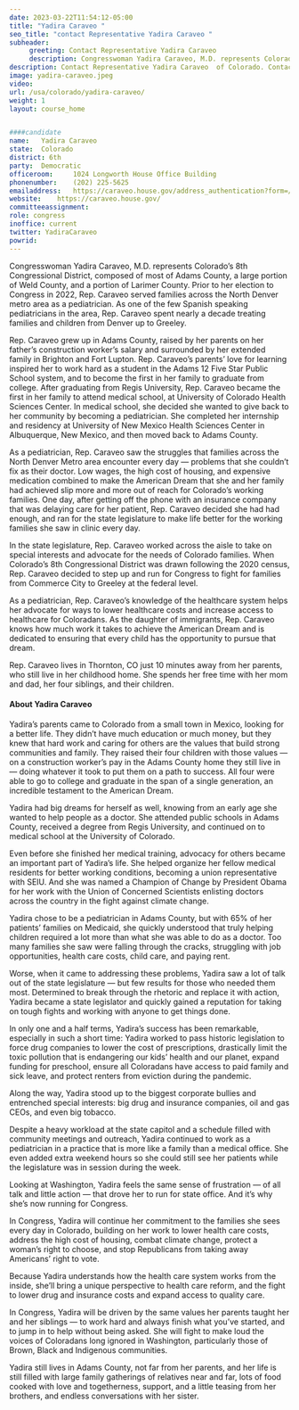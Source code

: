 ```yaml
---
date: 2023-03-22T11:54:12-05:00
title: "Yadira Caraveo "
seo_title: "contact Representative Yadira Caraveo "
subheader:
     greeting: Contact Representative Yadira Caraveo  
     description: Congresswoman Yadira Caraveo, M.D. represents Colorado’s 8th Congressional District, composed of most of Adams County, a large portion of Weld County, and a portion of Larimer County.
description: Contact Representative Yadira Caraveo  of Colorado. Contact information for Yadira Caraveo  includes email address, phone number, and mailing address.
image: yadira-caraveo.jpeg
video: 
url: /usa/colorado/yadira-caraveo/
weight: 1
layout: course_home


####candidate
name:	Yadira Caraveo 
state:	Colorado
district: 6th
party:	Democratic
officeroom:		1024 Longworth House Office Building
phonenumber:	(202) 225-5625
emailaddress:	https://caraveo.house.gov/address_authentication?form=/contact
website:	https://caraveo.house.gov/
committeeassignment: 
role: congress
inoffice: current
twitter: YadiraCaraveo
powrid: 
---
```


Congresswoman Yadira Caraveo, M.D. represents Colorado’s 8th Congressional District, composed of most of Adams County, a large portion of Weld County, and a portion of Larimer County. Prior to her election to Congress in 2022, Rep. Caraveo served families across the North Denver metro area as a pediatrician. As one of the few Spanish speaking pediatricians in the area, Rep. Caraveo spent nearly a decade treating families and children from Denver up to Greeley.

Rep. Caraveo grew up in Adams County, raised by her parents on her father’s construction worker’s salary and surrounded by her extended family in Brighton and Fort Lupton. Rep. Caraveo’s parents’ love for learning inspired her to work hard as a student in the Adams 12 Five Star Public School system, and to become the first in her family to graduate from college. After graduating from Regis University, Rep. Caraveo became the first in her family to attend medical school, at University of Colorado Health Sciences Center. In medical school, she decided she wanted to give back to her community by becoming a pediatrician. She completed her internship and residency at University of New Mexico Health Sciences Center in Albuquerque, New Mexico, and then moved back to Adams County.

As a pediatrician, Rep. Caraveo saw the struggles that families across the North Denver Metro area encounter every day — problems that she couldn’t fix as their doctor. Low wages, the high cost of housing, and expensive medication combined to make the American Dream that she and her family had achieved slip more and more out of reach for Colorado’s working families. One day, after getting off the phone with an insurance company that was delaying care for her patient, Rep. Caraveo decided she had had enough, and ran for the state legislature to make life better for the working families she saw in clinic every day.

In the state legislature, Rep. Caraveo worked across the aisle to take on special interests and advocate for the needs of Colorado families. When Colorado’s 8th Congressional District was drawn following the 2020 census, Rep. Caraveo decided to step up and run for Congress to fight for families from Commerce City to Greeley at the federal level.

As a pediatrician, Rep. Caraveo’s knowledge of the healthcare system helps her advocate for ways to lower healthcare costs and increase access to healthcare for Coloradans. As the daughter of immigrants, Rep. Caraveo knows how much work it takes to achieve the American Dream and is dedicated to ensuring that every child has the opportunity to pursue that dream.

Rep. Caraveo lives in Thornton, CO just 10 minutes away from her parents, who still live in her childhood home. She spends her free time with her mom and dad, her four siblings, and their children.

#### About Yadira Caraveo

Yadira’s parents came to Colorado from a small town in Mexico, looking for a better life.  They didn’t have much education or much money, but they knew that hard work and caring for others are the values that build strong communities and family. They raised their four children with those values — on a construction worker’s pay in the Adams County home they still live in — doing whatever it took to put them on a path to success. All four were able to go to college and graduate in the span of a single generation, an incredible testament to the American Dream.

Yadira had big dreams for herself as well, knowing from an early age she wanted to help people as a doctor. She attended public schools in Adams County, received a degree from Regis University, and continued on to medical school at the University of Colorado.

Even before she finished her medical training, advocacy for others became an important part of Yadira’s life. She helped organize her fellow medical residents for better working conditions, becoming a union representative with SEIU. And she was named a Champion of Change by President Obama for her work with the ​​Union of Concerned Scientists enlisting doctors across the country in the fight against climate change.

Yadira chose to be a pediatrician in Adams County, but with 65% of her patients’ families on Medicaid, she quickly understood that truly helping children required a lot more than what she was able to do as a doctor. Too many families she saw were falling through the cracks, struggling with job opportunities, health care costs, child care, and paying rent.

Worse, when it came to addressing these problems, Yadira saw a lot of talk out of the state legislature — but few results for those who needed them most. Determined to break through the rhetoric and replace it with action, Yadira became a state legislator and quickly gained a reputation for taking on tough fights and working with anyone to get things done.

In only one and a half terms, Yadira’s success has been remarkable, especially in such a short time: Yadira worked to pass historic legislation to force drug companies to lower the cost of prescriptions, drastically limit the toxic pollution that is endangering our kids’ health and our planet, expand funding for preschool, ensure all Coloradans have access to paid family and sick leave, and protect renters from eviction during the pandemic.

Along the way, Yadira stood up to the biggest corporate bullies and entrenched special interests: big drug and insurance companies, oil and gas CEOs, and even big tobacco.

Despite a heavy workload at the state capitol and a schedule filled with community meetings and outreach, Yadira continued to work as a pediatrician in a practice that is more like a family than a medical office. She even added extra weekend hours so she could still see her patients while the legislature was in session during the week.

Looking at Washington, Yadira feels the same sense of frustration — of all talk and little action — that drove her to run for state office.  And it’s why she’s now running for Congress.

In Congress, Yadira will continue her commitment to the families she sees every day in Colorado, building on her work to lower health care costs, address the high cost of housing, combat climate change, protect a woman’s right to choose, and stop Republicans from taking away Americans’ right to vote.

Because Yadira understands how the health care system works from the inside, she’ll bring a unique perspective to health care reform, and the fight to lower drug and insurance costs and expand access to quality care.  

In Congress, Yadira will be driven by the same values her parents taught her and her siblings — to work hard and always finish what you’ve started, and to jump in to help without being asked.  She will fight to make loud the voices of Coloradans long ignored in Washington, particularly those of Brown, Black and Indigenous communities.

Yadira still lives in Adams County, not far from her parents, and her life is still filled with large family gatherings of relatives near and far, lots of food cooked with love and togetherness, support, and a little teasing from her brothers, and endless conversations with her sister.

​
